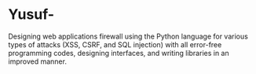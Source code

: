 # Yusuf-
Designing web applications firewall using the Python language for various types of attacks (XSS, CSRF, and SQL injection) with all error-free programming codes, designing interfaces, and writing libraries in an improved manner.

